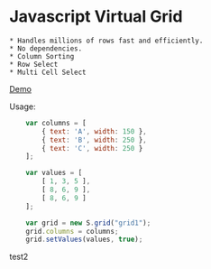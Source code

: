 Javascript Virtual Grid
===========================

    * Handles millions of rows fast and efficiently.
    * No dependencies.
	* Column Sorting
	* Row Select
	* Multi Cell Select

[Demo](http://llamanl.github.io/VirtualGrid)

Usage:

```javascript
	var columns = [ 
		{ text: 'A', width: 150 }, 
		{ text: 'B', width: 250 }, 
		{ text: 'C', width: 250 }
	];

	var values = [
		[ 1, 3, 5 ],
		[ 8, 6, 9 ],
		[ 8, 6, 9 ]
	];

	var grid = new S.grid("grid1");
	grid.columns = columns;
	grid.setValues(values, true);
```
test2
